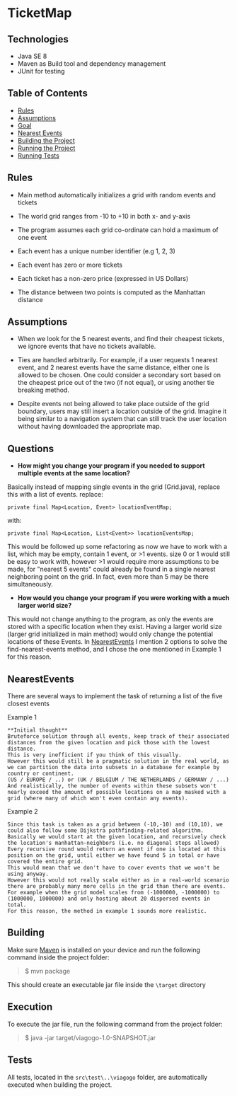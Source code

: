 # TicketMap

## Technologies
- Java SE 8
- Maven as Build tool and dependency management
- JUnit for testing

## Table of Contents
- [Rules](#rules)
- [Assumptions](#assumptions)
- [Goal](#goal)
- [Nearest Events](#nearestEvents)
- [Building the Project](#building)
- [Running the Project](#execution)
- [Running Tests](#tests)


## Rules

- Main method automatically initializes a grid with random events and tickets

- The world grid ranges from -10 to +10 in both x- and y-axis

- The program assumes each grid co-ordinate can hold a maximum of one event

- Each event has a unique number identifier (e.g 1, 2, 3)

- Each event has zero or more tickets

- Each ticket has a non-zero price (expressed in US Dollars)

- The distance between two points is computed as the Manhattan distance


## Assumptions

- When we look for the 5 nearest events, and find their cheapest tickets, we ignore events that have no tickets available.

- Ties are handled arbitrarily. For example, if a user requests 1 nearest event, and 2 nearest events have the same distance, either one is allowed to be chosen. One could consider a secondary sort based on the cheapest price out of the two (if not equal), or using another tie breaking method.

- Despite events not being allowed to take place outside of the grid boundary, users may still insert a location outside of the grid. Imagine it being similar to a navigation system that can still track the user location without having downloaded the appropriate map.


## Questions
- **How might you change your program if you needed to support multiple events at the same location?**

Basically instead of mapping single events in the grid (Grid.java), replace this with a list of events.
replace:

`private final Map<Location, Event> locationEventMap;`

with:

`private final Map<Location, List<Event>> locationEventsMap;`

This would be followed up some refactoring as now we have to work with a list, which may be empty, contain 1 event, or >1 events.
size 0 or 1 would still be easy to work with, however >1 would require more assumptions to be made, for "nearest 5 events" could already be found in a single nearest neighboring point on the grid. In fact, even more than 5 may be there simultaneously.

- **How would you change your program if you were working with a much larger world size?**

This would not change anything to the program, as only the events are stored with a specific location when they exist.
Having a larger world size (larger grid initialized in main method) would only change the potential locations of these Events.
In [NearestEvents](#nearestevents) I mention 2 options to solve the find-nearest-events method, and I chose the one mentioned in Example 1 for this reason.


## NearestEvents
There are several ways to implement the task of returning a list of the five closest events

Example 1
```
**Initial thought**
Bruteforce solution through all events, keep track of their associated distances from the given location and pick those with the lowest distance.
This is very inefficient if you think of this visually.
However this would still be a pragmatic solution in the real world, as we can partition the data into subsets in a database for example by country or continent.
(US / EUROPE / ..) or (UK / BELGIUM / THE NETHERLANDS / GERMANY / ...)
And realistically, the number of events within these subsets won't nearly exceed the amount of possible locations on a map masked with a grid (where many of which won't even contain any events).
```

Example 2
```
Since this task is taken as a grid between (-10,-10) and (10,10), we could also follow some Dijkstra pathfinding-related algorithm.
Basically we would start at the given location, and recursively check the location's manhattan-neighbors (i.e. no diagonal steps allowed)
Every recursive round would return an event if one is located at this position on the grid, until either we have found 5 in total or have covered the entire grid.
This would mean that we don't have to cover events that we won't be using anyway.
However this would not really scale either as in a real-world scenario there are probably many more cells in the grid than there are events.
For example when the grid model scales from (-1000000, -1000000) to (1000000, 1000000) and only hosting about 20 dispersed events in total.
For this reason, the method in example 1 sounds more realistic.
```


## Building

Make sure [Maven](http://maven.apache.org/install.html) is installed on your device and run the following command inside the project folder:

> $ mvn package

This should create an executable jar file inside the `\target` directory


## Execution

To execute the jar file, run the following command from the project folder:

> $ java -jar target/viagogo-1.0-SNAPSHOT.jar


## Tests

All tests, located in the `src\test\..\viagogo` folder, are automatically executed when building the project.
